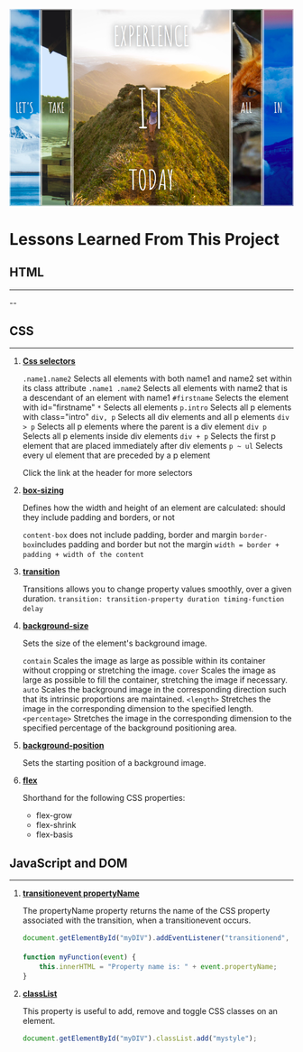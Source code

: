 
![index.html](screenshot/FlexPanel.png)

Lessons Learned From This Project 
==================================

## HTML
---
--

    
## CSS
---
1. [**Css selectors**](https://www.w3schools.com/cssref/css_selectors.asp) 
    
    
   `.name1.name2` Selects all elements with both name1 and name2 set within its class attribute
   `.name1 .name2` Selects all elements with name2 that is a descendant of an element with name1
   `#firstname` Selects the element with id="firstname"
   `*` Selects all elements
   `p.intro` Selects all p elements with class="intro"
   `div, p`	Selects all div elements and all p elements
   `div > p` Selects all p elements where the parent is a div element
   `div p` Selects all p elements inside div elements
   `div + p` Selects the first p element that are placed immediately after div elements
   `p ~ ul`	Selects every ul element that are preceded by a p element
   
   Click the link at the header for more selectors

2. [**box-sizing**](https://developer.mozilla.org/en-US/docs/Web/CSS/box-sizing)

    Defines how the width and height of an element are calculated: should they include padding and borders, or not

    `content-box` does not include padding, border and margin
    `border-box`includes padding and border but not the margin `width = border + padding + width of the content`

3. [**transition**](https://developer.mozilla.org/en-US/docs/Web/CSS/CSS_Transitions/Using_CSS_transitions)

    Transitions allows you to change property values smoothly, over a given duration.
    `transition: transition-property duration timing-function delay`

4. [**background-size**](https://developer.mozilla.org/en-US/docs/Web/CSS/background-size)

    Sets the size of the element's background image.
    
    `contain` Scales the image as large as possible within its container without cropping or stretching the image.
    `cover` Scales the image as large as possible to fill the container, stretching the image if necessary.
    `auto` Scales the background image in the corresponding direction such that its intrinsic proportions are maintained.
    `<length>` Stretches the image in the corresponding dimension to the specified length. 
    `<percentage>` Stretches the image in the corresponding dimension to the specified percentage of the background positioning area.

5. [**background-position**](https://www.w3schools.com/cssref/pr_background-position.asp)
    
    Sets the starting position of a background image.

6. [**flex**](https://developer.mozilla.org/en-US/docs/Web/CSS/flex)
    
    Shorthand for the following CSS properties:

    * flex-grow
    * flex-shrink
    * flex-basis

## JavaScript and DOM
---

1. [**transitionevent propertyName**](https://www.w3schools.com/jsref/event_transition_propertyname.asp)

    The propertyName property returns the name of the CSS property associated with the transition, when a transitionevent occurs.


    ```JavaScript
    document.getElementById("myDIV").addEventListener("transitionend", myFunction);

    function myFunction(event) {
        this.innerHTML = "Property name is: " + event.propertyName;
    }
    ```

2. [**classList**](https://www.w3schools.com/jsref/prop_element_classlist.asp)

    This property is useful to add, remove and toggle CSS classes on an element.

    ```Javascript
    document.getElementById("myDIV").classList.add("mystyle");
    ```